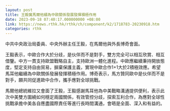 ```yaml
---
layout: post
title: 王毅冀馬爾他續為中歐關係發展發揮積極作用
date: 2023-09-18 07:40:17.000000000 +08:00
link: https://news.rthk.hk/rthk/ch/component/k2/1718783-20230918.htm
categories: rthk
---
```


中共中央政治局委員、中央外辦主任王毅，在馬爾他與外長博奇會面。

王毅表示，中歐合作大於分歧，是伙伴而不是對手，雙方完全可以相互欣賞、相互借鑒。中方一貫支持歐盟戰略自主，支持歐洲一體化進程。中歐應繼續秉持開放態度，堅定支持自由貿易，摒棄保護主義，實現中歐合作1+1大於2積極效應。希望馬耳他繼續為中歐關係發展發揮積極作用。博奇表示，馬方贊同歐中是伙伴而不是對手，願共同促進歐中合作，攜手應對全球挑戰。

馬爾他總統維拉又會面了王毅，王毅感謝馬耳他為中美戰略溝通提供便利，表示此次中美雙方圍繞如何穩定兩國關係，有效管控分歧，探索互利合作，為應對全球性挑戰承擔中美各自應盡國際責任等進行長時間溝通，會晤是全面、深入和有益的。
